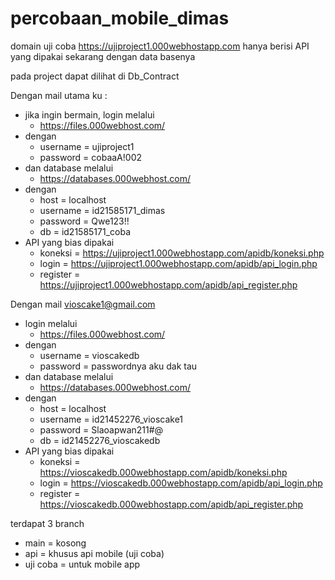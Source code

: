 # percobaan_mobile_dimas

domain uji coba
https://ujiproject1.000webhostapp.com
hanya berisi API yang dipakai sekarang dengan data basenya

pada project dapat dilihat di Db_Contract

Dengan mail utama ku :
- jika ingin bermain, login melalui
  - https://files.000webhost.com/
- dengan
  - username = ujiproject1
  - password = cobaaA!002
- dan database melalui
  - https://databases.000webhost.com/
- dengan
  - host      = localhost
  - username  = id21585171_dimas
  - password  = Qwe123!!
  - db        = id21585171_coba
- API yang bias dipakai
  - koneksi   = https://ujiproject1.000webhostapp.com/apidb/koneksi.php
  - login     = https://ujiproject1.000webhostapp.com/apidb/api_login.php
  - register  = https://ujiproject1.000webhostapp.com/apidb/api_register.php
 
Dengan mail vioscake1@gmail.com
- login melalui
  - https://files.000webhost.com/
- dengan
  - username = vioscakedb
  - password =
    passwordnya aku dak tau
- dan database melalui
  - https://databases.000webhost.com/
- dengan
  - host      = localhost
  - username  = id21452276_vioscake1
  - password  = Slaoapwan211#@
  - db        = id21452276_vioscakedb
- API yang bias dipakai
  - koneksi   = https://vioscakedb.000webhostapp.com/apidb/koneksi.php
  - login     = https://vioscakedb.000webhostapp.com/apidb/api_login.php
  - register  = https://vioscakedb.000webhostapp.com/apidb/api_register.php

terdapat 3 branch
- main = kosong
- api = khusus api mobile (uji coba)
- uji coba = untuk mobile app
